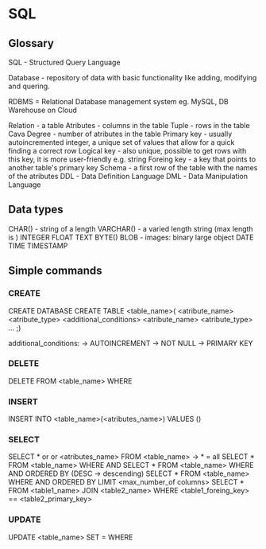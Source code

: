 # SQL

## Glossary
SQL - Structured Query Language 

Database - repository of data with basic functionality like adding, modifying and quering.

RDBMS = Relational Database management system eg. MySQL, DB Warehouse on Cloud

Relation - a table
Atributes - columns in the table
Tuple - rows in the table
Cava
Degree - number of atributes in the table
Primary key - usually autoincremented integer, a unique set of values that allow for a quick finding a correct row
Logical key - also unique, possible to get rows with this key, it is more user-friendly e.g. string
Foreing key - a key that points to another table's primary key
Schema - a first row of the table with the names of the atributes
DDL - Data Definition Language
DML - Data Manipulation Language

## Data types
CHAR(<number>) - string of a length <number>
VARCHAR(<number>) - a varied length string (max length is <number>)
INTEGER
FLOAT
TEXT
BYTE(<number>)
BLOB - images: binary large object
DATE
TIME
TIMESTAMP

## Simple commands
### CREATE
CREATE DATABASE
CREATE TABLE <table_name>(
  <atribute_name> <atribute_type> <additional_conditions>
  <atribute_name> <atribute_type>
  ...
  ;)
  
 additional_conditions:
 -> AUTOINCREMENT
 -> NOT NULL
 -> PRIMARY KEY
 
 ### DELETE
 DELETE FROM <table_name> WHERE <condition>
 
 ### INSERT
 INSERT INTO <table_name>(<atributes_name>) VALUES (<values>)
 
 ### SELECT
 SELECT * or <function> or <atributes_name> FROM <table_name> -> * = all
 SELECT * FROM <table_name> WHERE <condition1> AND <condition2> 
 SELECT * FROM <table_name> WHERE <condition1> AND <condition2> ORDERED BY <atribute> (DESC -> descending)
 SELECT * FROM <table_name> WHERE <condition1> AND <condition2> ORDERED BY <atribute> LIMIT <max_number_of columns>
 SELECT * FROM <table1_name> JOIN <table2_name> WHERE <table1_foreing_key> == <table2_primary_key> 
 
 ### UPDATE
 UPDATE <table_name> SET <atribute>=<value> WHERE <condition>
